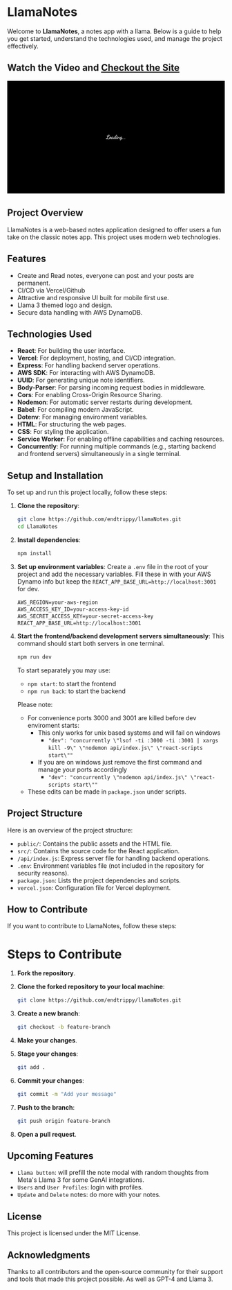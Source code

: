 # LlamaNotes

Welcome to **LlamaNotes**, a notes app with a llama. Below is a guide to help you get started, understand the technologies used, and manage the project effectively.

## Watch the Video and [Checkout the Site](https://llama-notes.vercel.app/)

![LlamaNotes Tour](./src/media/LlamaNotesTour.gif)

## Project Overview

LlamaNotes is a web-based notes application designed to offer users a fun take on the classic notes app. This project uses modern web technologies.

## Features

- Create and Read notes, everyone can post and your posts are permanent.
- CI/CD via Vercel/Github
- Attractive and responsive UI built for mobile first use.
- Llama 3 themed logo and design.
- Secure data handling with AWS DynamoDB.

## Technologies Used

- **React**: For building the user interface.
- **Vercel**: For deployment, hosting, and CI/CD integration.
- **Express**: For handling backend server operations.
- **AWS SDK**: For interacting with AWS DynamoDB.
- **UUID**: For generating unique note identifiers.
- **Body-Parser**: For parsing incoming request bodies in middleware.
- **Cors**: For enabling Cross-Origin Resource Sharing.
- **Nodemon**: For automatic server restarts during development.
- **Babel**: For compiling modern JavaScript.
- **Dotenv**: For managing environment variables.
- **HTML**: For structuring the web pages.
- **CSS**: For styling the application.
- **Service Worker**: For enabling offline capabilities and caching resources.
- **Concurrently**: For running multiple commands (e.g., starting backend and frontend servers) simultaneously in a single terminal.

## Setup and Installation

To set up and run this project locally, follow these steps:

1. **Clone the repository**:

   ```sh
   git clone https://github.com/endtrippy/llamaNotes.git
   cd LlamaNotes
   ```

2. **Install dependencies**:

   ```sh
   npm install
   ```

3. **Set up environment variables**:
   Create a `.env` file in the root of your project and add the necessary variables. Fill these in with your AWS Dynamo info but keep the
   `REACT_APP_BASE_URL=http://localhost:3001` for dev.
   ```
   AWS_REGION=your-aws-region
   AWS_ACCESS_KEY_ID=your-access-key-id
   AWS_SECRET_ACCESS_KEY=your-secret-access-key
   REACT_APP_BASE_URL=http://localhost:3001
   ```
4. **Start the frontend/backend development servers simultaneously**:
   This command should start both servers in one terminal.
   ```sh
   npm run dev
   ```
   To start separately you may use:
   - `npm start`: to start the frontend
   - `npm run back`: to start the backend
   
   Please note:
   - For convenience ports 3000 and 3001 are killed before dev enviroment starts:
     - This only works for unix based systems and will fail on windows
       - `"dev": "concurrently \"lsof -ti :3000 -ti :3001 | xargs kill -9\" \"nodemon api/index.js\" \"react-scripts start\""`
     - If you are on windows just remove the first command and manage your ports accordingly
       - `"dev": "concurrently \"nodemon api/index.js\" \"react-scripts start\""`
   - These edits can be made in `package.json` under scripts.

## Project Structure

Here is an overview of the project structure:

- `public/`: Contains the public assets and the HTML file.
- `src/`: Contains the source code for the React application.
- `/api/index.js`: Express server file for handling backend operations.
- `.env`: Environment variables file (not included in the repository for security reasons).
- `package.json`: Lists the project dependencies and scripts.
- `vercel.json`: Configuration file for Vercel deployment.

## How to Contribute

If you want to contribute to LlamaNotes, follow these steps:

# Steps to Contribute

1. **Fork the repository**.

2. **Clone the forked repository to your local machine**:

   ```sh
   git clone https://github.com/endtrippy/llamaNotes.git
   ```

3. **Create a new branch**:

   ```sh
   git checkout -b feature-branch
   ```

4. **Make your changes**.

5. **Stage your changes**:

   ```sh
   git add .
   ```

6. **Commit your changes**:

   ```sh
   git commit -m "Add your message"
   ```

7. **Push to the branch**:

   ```sh
   git push origin feature-branch
   ```

8. **Open a pull request**.

## Upcoming Features

- `Llama button`: will prefill the note modal with random thoughts from Meta's Llama 3 for some GenAI integrations.
- `Users` and `User Profiles`: login with profiles.
- `Update` and `Delete` notes: do more with your notes.

## License

This project is licensed under the MIT License.

## Acknowledgments

Thanks to all contributors and the open-source community for their support and tools that made this project possible. As well as GPT-4 and Llama 3.
